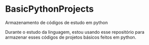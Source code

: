 # BasicPythonProjects
Armazenamento de códigos de estudo em python

Durante o estudo da linguagem, estou usando esse repositório para armazenar esses códigos de projetos básicos feitos em python.
